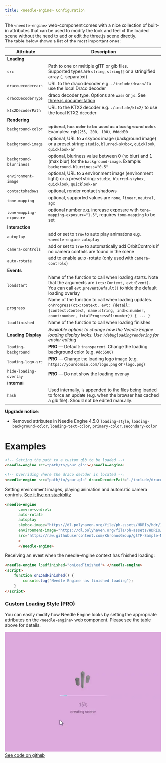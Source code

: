 ```yaml
---
title: <needle-engine> Configuration
---
```


The `<needle-engine>` web-component comes with a nice collection of built-in attributes that can be used to modify the look and feel of the loaded scene without the need to add or edit the three.js scene directly.   
The table below shows a list of the most important ones:

| Attribute | Description |
| --- | --- |
| **Loading** | |
| `src` | Path to one or multiple glTF or glb files.<br/>Supported types are `string`, `string[]` or a stringified array (`,` separated) |
| `dracoDecoderPath` | URL to the draco decoder e.g. `./include/draco/` to use the local Draco decoder |
| `dracoDecoderType` | draco decoder type. Options are `wasm` or `js`. See [three.js documentation](https://threejs.org/docs/#examples/en/loaders/DRACOLoader.setDecoderConfig) |
| `ktx2DecoderPath` | URL to the KTX2 decoder e.g. `./include/ktx2/` to use the local KTX2 decoder |
| **Rendering** | |
| `background-color` | optional, hex color to be used as a background color. Examples: `rgb(255, 200, 100)`, `#dddd00` | 
| `background-image` | optional, URL to a skybox image (background image) or a preset string: `studio`, `blurred-skybox`, `quicklook`, `quicklook-ar` | 
| `background-blurriness` | optional, bluriness value between 0 (no blur) and 1 (max blur) for the `background-image`. Example: `background-blurriness="0.5"` | 
| `environment-image` | optional, URL to a environment image (environment light) or a preset string: `studio`, `blurred-skybox`, `quicklook`, `quicklook-ar` |
| `contactshadows` | optional, render contact shadows |
| `tone-mapping` | optional, supported values are `none`, `linear`, `neutral`, `agx` |
| `tone-mapping-exposure` | optional number e.g. increase exposure with `tone-mapping-exposure="1.5"`, requires `tone-mapping` to be set |
| **Interaction** | |
| `autoplay` | add or set to `true` to auto play animations e.g. `<needle-engine autoplay` | 
| `camera-controls` | add or set to `true` to automatically add OrbitControls if no camera controls are found in the scene |
| `auto-rotate` | add to enable auto-rotate (only used with `camera-controls`) |
| **Events** | |
| `loadstart` | Name of the function to call when loading starts. Note that the arguments are `(ctx:Context, evt:Event)`. You can call `evt.preventDefault()` to hide the default loading overlay | 
| `progress` | Name of the function to call when loading updates. `onProgress(ctx:Context, evt: {detail: {context:Context, name:string, index:number, count:number, totalProgress01:number}) { ... }`   |
| `loadfinished` | Name of the function to call when loading finishes | 
| **Loading Display** | *Available options to change how the Needle Engine loading display looks. Use `?debugloadingrendering` for easier editing* |
| `loading-background` | **PRO** — Default: `transparent`. Change the loading background color (e.g. `#dd5500`) |
| `loading-logo-src` | **PRO** — Change the loading logo image (e.g. `https://yourdomain.com/logo.png` or `/logo.png`) |
| `hide-loading-overlay` | **PRO** — Do not show the loading overlay
| **Internal** | |
| `hash` | Used internally, is appended to the files being loaded to force an update (e.g. when the browser has cached a glb file). Should not be edited manually. |

**Upgrade notice**:   
- Removed attributes in Needle Engine 4.5.0 `loading-style`, `loading-background-color`, `loading-text-color`, `primary-color`, `secondary-color`

# Examples

```html
<!-- Setting the path to a custom glb to be loaded -->
<needle-engine src="path/to/your.glb"></needle-engine>
```

```html
<!-- Overriding where the draco decoder is located -->
<needle-engine src="path/to/your.glb" dracoDecoderPath="./include/draco/"></needle-engine>
```

Setting environment images, playing animation and automatic camera controls. [See it live on stackblitz](https://stackblitz.com/edit/needle-engine-cycle-src?file=index.html)
```html
<needle-engine
      camera-controls
      auto-rotate
      autoplay
      skybox-image="https://dl.polyhaven.org/file/ph-assets/HDRIs/hdr/1k/industrial_sunset_puresky_1k.hdr"
      environment-image="https://dl.polyhaven.org/file/ph-assets/HDRIs/hdr/1k/industrial_sunset_puresky_1k.hdr"
      src="https://raw.githubusercontent.com/KhronosGroup/glTF-Sample-Models/master/2.0/DamagedHelmet/glTF-Embedded/DamagedHelmet.gltf"
      >
      </needle-engine>
```

Receiving an event when the needle-engine context has finished loading:
```html
<needle-engine loadfinished="onLoadFinished"> </needle-engine>
<script>
    function onLoadFinished() {
        console.log("Needle Engine has finished loading");
    }
</script>
```

### Custom Loading Style (PRO)

You can easily modify how Needle Engine looks by setting the appropriate attributes on the `<needle-engine>` web component. Please see the table above for details.

![custom loading](/imgs/custom-loading-style.webp)  
[See code on github](https://github.com/needle-engine/vite-template/blob/loading-style/custom/index.html)
